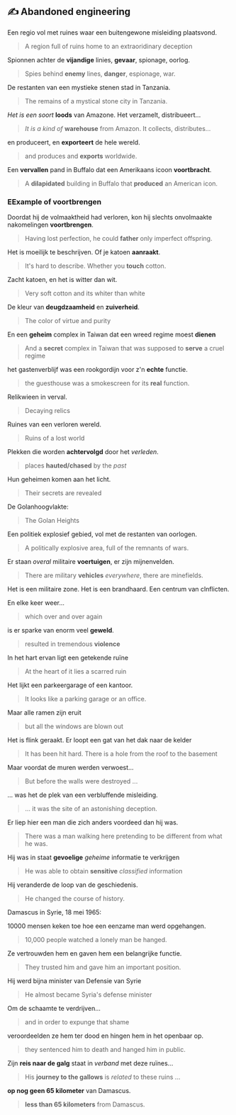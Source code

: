 ## :writing_hand: Abandoned engineering
Een regio vol met ruines waar een buitengewone misleiding plaatsvond.  
  > A region full of ruins home to an extraoridinary deception 
 
Spionnen achter de **vijandige** linies, **gevaar**, spionage, oorlog.  
  > Spies behind **enemy** lines, **danger**, espionage, war.  

De restanten van een mystieke stenen stad in Tanzania.  
  > The remains of a mystical stone city in Tanzania.  

*Het is een soort* **loods** van Amazone. Het verzamelt, distribueert...  
  > *It is a kind of* **warehouse** from Amazon. It collects, distributes...  
  
en produceert, en **exporteert** de hele wereld.
  > and produces and **exports** worldwide.

Een **vervallen** pand in Buffalo dat een Amerikaans icoon **voortbracht**.  
  > A **dilapidated** building in Buffalo that **produced** an American icon.

### EExample of voortbrengen

Doordat hij de volmaaktheid had verloren, kon hij slechts onvolmaakte nakomelingen **voortbrengen**.
  > Having lost perfection, he could **father** only imperfect offspring.

Het is moeilijk te beschrijven. Of je katoen **aanraakt**.
  > It's hard to describe. Whether you **touch** cotton.

Zacht katoen, en het is witter dan wit.  
  > Very soft cotton and its whiter than white

De kleur van **deugdzaamheid** en **zuiverheid**.  
  > The color of virtue and purity

En een **geheim** complex in Taiwan dat een wreed regime moest **dienen**  
  > And a **secret** complex in Taiwan that was supposed to **serve** a cruel regime

het gastenverblijf was een rookgordijn voor z'n **echte** functie.
  > the guesthouse was a smokescreen for its **real** function.

Relikwieen in verval.  
  > Decaying relics

Ruines van een verloren wereld.
  > Ruins of a lost world

Plekken die worden **achtervolgd** door het *verleden*.
  > places **hauted/chased** by the *past*

Hun geheimen komen aan het licht.
  > Their secrets are revealed

De Golanhoogvlakte:  
  > The Golan Heights

Een politiek explosief gebied, vol met de restanten van oorlogen.  
  > A politically explosive area, full of the remnants of wars.

Er staan *overal* militaire **voertuigen**, er zijn mijnenvelden.
  > There are military **vehicles** *everywhere*, there are minefields.

Het is een militaire zone. Het is een brandhaard. Een centrum van clnflicten. 

En elke keer weer...  
  > which over and over again

is er sparke van enorm veel **geweld**.
   > resulted in tremendous **violence**

In het hart ervan ligt een getekende ruïne 
  > At the heart of it lies a scarred ruin

Het lijkt een parkeergarage of een kantoor.
  > It looks like a parking garage or an office.

Maar alle ramen zijn eruit
  > but all the windows are blown out

Het is flink geraakt. Er loopt een gat van het dak naar de kelder  
  > It has been hit hard. There is a hole from the roof to the basement  

Maar voordat de muren werden verwoest... 
  > But before the walls were destroyed ...

... was het de plek van een verbluffende misleiding.  
  > ... it was the site of an astonishing deception.
  
Er liep hier een man die zich anders voordeed dan hij was.
  > There was a man walking here pretending to be different from what he was.

Hij was in staat **gevoelige** *geheime* informatie te verkrijgen  
  > He was able to obtain **sensitive** *classified* information  

Hij veranderde de loop van de geschiedenis.  
  > He changed the course of history.  

Damascus in Syrie, 18 mei 1965:

10000 mensen keken toe hoe een eenzame man werd opgehangen.  
  > 10,000 people watched a lonely man be hanged.

Ze vertrouwden hem en gaven hem een belangrijke functie.  
  > They trusted him and gave him an important position.

Hij werd bijna minister van Defensie van Syrie  
  > He almost became Syria's defense minister

Om de schaamte te verdrijven...
  > and in order to expunge that shame

veroordeelden ze hem ter dood en hingen hem in het openbaar op.  
  > they sentenced him to death and hanged him in public.

Zijn **reis naar de galg** staat in *verband* met deze ruïnes...  
  > His **journey to the gallows** is *related* to these ruins ...

**op nog geen 65 kilometer** van Damascus.  
  > **less than 65 kilometers** from Damascus.

